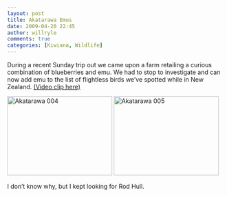 ```yaml
---
layout: post
title: Akatarawa Emus
date: 2009-04-20 22:45
author: willryle
comments: true
categories: [Kiwiana, Wildlife]
---
```

<div id="msgcns!6DC4413C2DF787C8!238" class="bvMsg"><p>During a recent Sunday trip out we came upon a farm retailing a curious combination of blueberries and emu. We had to stop to investigate and can now add emu to the list of flightless birds we’ve spotted while in New Zealand. <a href="http://silverlight.services.live.com/66242/Emus/video.wmv" target="_blank">(Video clip here)</a> <p><a href="https://hp4ahw.blu.livefilestore.com/y1mgnCg0ejQUsm9y1rsEZh-MXkCKjznIxl1mu2uPLDxaQBlxD4b9BxrTSJopNYN5ZiAzjutoqaUgbmm69jYqXIqGed0DdQg0H10v8QumzZgZVYZGlmhHZGQXKwk0v5Mm4OxYyha4KoFf6DhRdYk1tq8gQ/Akatarawa 004[2].jpg" rel="WLPP"><img title="Akatarawa 004" style="border-right:0;border-top:0;display:inline;border-left:0;border-bottom:0;" height="184" alt="Akatarawa 004" src="http://willryle.files.wordpress.com/2009/04/akatarawa004_thumb.jpg?w=244" width="244" border="0" /></a> <a href="https://hp4ahw.blu.livefilestore.com/y1m3_PKAz4M4rWMW9rDU_EQTeCaOVhKnVxuPsRWKZfhy8YaQUvQla-PfmFHTh9Cv8zMbXhGP17lw5WWIb3iBTy-g4tXv_9DV0c4STnzv13Za8xKqcn8p9ozYikQHe6ivl7SFA45TbWrcP9gxyrK2FR9Kg/Akatarawa 005[2].jpg" rel="WLPP"><img title="Akatarawa 005" style="border-right:0;border-top:0;display:inline;border-left:0;border-bottom:0;" height="184" alt="Akatarawa 005" src="https://hp4ahw.blu.livefilestore.com/y1mx5_FGJQ6DK66Lk3hyvG47AnX94FA5d2CkFdcSXeZlU7BuCabGVzN5cV0aE8GGNX74SNUXg2egRpQc5qk8zDn5DeV2hYVDwWEapkV2hjQxlr-rtO3Caww7yyhWSARReZbIxqAAtamcjH5vzqvyjm8gA/Akatarawa 005_thumb.jpg" width="244" border="0" /></a>  <p> <p>I don’t know why, but I kept looking for Rod Hull.  </p></div>
